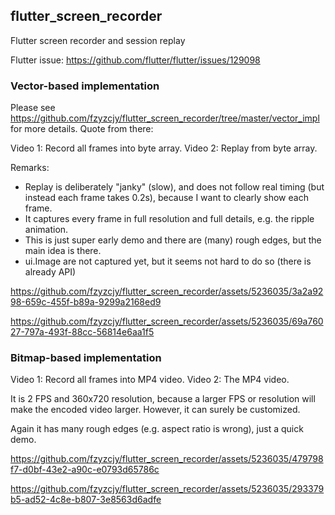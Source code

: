 ## flutter_screen_recorder

Flutter screen recorder and session replay

Flutter issue: https://github.com/flutter/flutter/issues/129098

### Vector-based implementation

Please see https://github.com/fzyzcjy/flutter_screen_recorder/tree/master/vector_impl for more details. Quote from there:

Video 1: Record all frames into byte array.
Video 2: Replay from byte array.

Remarks:

* Replay is deliberately "janky" (slow), and does not follow real timing (but instead each frame takes 0.2s), because I want to clearly show each frame.
* It captures every frame in full resolution and full details, e.g. the ripple animation.
* This is just super early demo and there are (many) rough edges, but the main idea is there.
* ui.Image are not captured yet, but it seems not hard to do so (there is already API)

https://github.com/fzyzcjy/flutter_screen_recorder/assets/5236035/3a2a9298-659c-455f-b89a-9299a2168ed9

https://github.com/fzyzcjy/flutter_screen_recorder/assets/5236035/69a76027-797a-493f-88cc-56814e6aa1f5

### Bitmap-based implementation

Video 1: Record all frames into MP4 video.
Video 2: The MP4 video.

It is 2 FPS and 360x720 resolution, because a larger FPS or resolution will make the encoded video larger. However, it can surely be customized.

Again it has many rough edges (e.g. aspect ratio is wrong), just a quick demo.

https://github.com/fzyzcjy/flutter_screen_recorder/assets/5236035/479798f7-d0bf-43e2-a90c-e0793d65786c

https://github.com/fzyzcjy/flutter_screen_recorder/assets/5236035/293379b5-ad52-4c8e-b807-3e8563d6adfe

